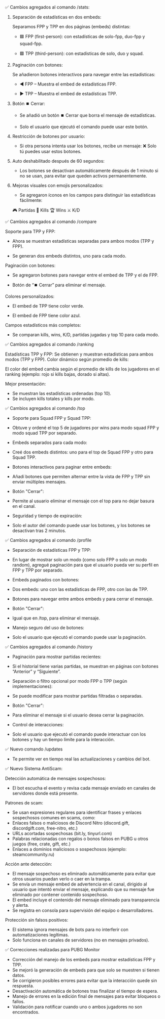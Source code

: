 ✅ Cambios agregados al comando /stats:

1. Separación de estadísticas en dos embeds:

    Separamos FPP y TPP en dos páginas (embeds) distintas:

   - 🟦 FPP (first-person): con estadísticas de solo-fpp, duo-fpp y squad-fpp.

   - 🟩 TPP (third-person): con estadísticas de solo, duo y squad.

2. Paginación con botones:

    Se añadieron botones interactivos para navegar entre las estadísticas:

   - ◀️ FPP – Muestra el embed de estadísticas FPP.

   - ▶️ TPP – Muestra el embed de estadísticas TPP.

3. Botón ⏹️ Cerrar:

    - Se añadió un botón ⏹️ Cerrar que borra el mensaje de estadísticas.

    - Solo el usuario que ejecutó el comando puede usar este botón.

4. Restricción de botones por usuario:

    - Si otra persona intenta usar los botones, recibe un mensaje: ❌ Solo tú puedes usar estos botones.

5. Auto deshabilitado después de 60 segundos:

    - Los botones se desactivan automáticamente después de 1 minuto si no se usan, para evitar que queden activos permanentemente.

6. Mejoras visuales con emojis personalizados:

    - Se agregaron íconos en los campos para distinguir las estadísticas fácilmente:

   🎮 Partidas
   🎯 Kills
   🏆 Wins
   ⚔️ K/D

✅ Cambios agregados al comando /compare

Soporte para TPP y FPP:

- Ahora se muestran estadísticas separadas para ambos modos (TPP y FPP).

- Se generan dos embeds distintos, uno para cada modo.

Paginación con botones:

- Se agregaron botones para navegar entre el embed de TPP y el de FPP.

- Botón de “⏹️ Cerrar” para eliminar el mensaje.

 Colores personalizados:

- El embed de TPP tiene color verde.

- El embed de FPP tiene color azul.

Campos estadísticos más completos:

- Se comparan kills, wins, K/D, partidas jugadas y top 10 para cada modo.

✅ Cambios agregados al comando /ranking

Estadísticas TPP y FPP:
Se obtienen y muestran estadísticas para ambos modos (TPP y FPP).
Color dinámico según promedio de kills:

El color del embed cambia según el promedio de kills de los jugadores en el ranking (ejemplo: rojo si kills bajas, dorado si altas).

Mejor presentación:

- Se muestran las estadísticas ordenadas (top 10).
- Se incluyen kills totales y kills por modo.

✅ Cambios agregados al comando /top

- Soporte para Squad FPP y Squad TPP:
- Obtuve y ordené el top 5 de jugadores por wins para modo squad FPP y modo squad TPP por separado.

- Embeds separados para cada modo:
- Creé dos embeds distintos: uno para el top de Squad FPP y otro para Squad TPP.

- Botones interactivos para paginar entre embeds:
- Añadí botones que permiten alternar entre la vista de FPP y TPP sin enviar múltiples mensajes.

- Botón "Cerrar":
- Permite al usuario eliminar el mensaje con el top para no dejar basura en el canal.

- Seguridad y tiempo de expiración:
- Solo el autor del comando puede usar los botones, y los botones se desactivan tras 2 minutos.

✅ Cambios agregados al comando /profile

- Separación de estadísticas FPP y TPP:
- En lugar de mostrar solo un modo (como solo FPP o solo un modo random), agregué paginación para que el usuario pueda ver su perfil en FPP y TPP por separado.

- Embeds paginados con botones:
- Dos embeds: uno con las estadísticas de FPP, otro con las de TPP.
- Botones para navegar entre ambos embeds y para cerrar el mensaje.

- Botón "Cerrar":
- Igual que en /top, para eliminar el mensaje.

- Manejo seguro del uso de botones:
- Solo el usuario que ejecutó el comando puede usar la paginación.

✅ Cambios agregados al comando /history

- Paginación para mostrar partidas recientes:
- Si el historial tiene varias partidas, se muestran en páginas con botones “Anterior” y “Siguiente”.

- Separación o filtro opcional por modo FPP o TPP (según implementaciones):
- Se puede modificar para mostrar partidas filtradas o separadas.

- Botón "Cerrar":
- Para eliminar el mensaje si el usuario desea cerrar la paginación.

- Control de interacciones:
- Solo el usuario que ejecutó el comando puede interactuar con los botones y hay un tiempo límite para la interacción.

 ✅ Nuevo comando /updates

 - Te permite ver en tiempo real las actualizaciones y cambios del bot.

 ✅ Nuevo Sistema AntiScam:

 Detección automática de mensajes sospechosos:
 - El bot escucha el evento y revisa cada mensaje enviado en canales de servidores donde está presente.

 Patrones de scam:
 - Se usan expresiones regulares para identificar frases y enlaces sospechosos comunes en scams, como:
 - Enlaces falsos o maliciosos de Discord Nitro (discord.gift, discordgift.com, free-nitro, etc.)
 - URLs acortadas sospechosas (bit.ly, tinyurl.com)
 - Palabras relacionadas con regalos o bonos falsos en PUBG u otros juegos (free, crate, gift, etc.)
 - Enlaces a dominios maliciosos o sospechosos (ejemplo: steamcommunity.ru)

 Acción ante detección:

 - El mensaje sospechoso es eliminado automáticamente para evitar que otros usuarios puedan verlo o caer en la trampa.
 - Se envía un mensaje embed de advertencia en el canal, dirigido al usuario que intentó enviar el mensaje, explicando que su mensaje fue eliminado por contener contenido sospechoso.
 -  El embed incluye el contenido del mensaje eliminado para transparencia y alerta.
 - Se registra en consola para supervisión del equipo o desarrolladores.

  Protección sin falsos positivos:
   
 - El sistema ignora mensajes de bots para no interferir con automatizaciones legítimas.
 -  Solo funciona en canales de servidores (no en mensajes privados).

✅ Correcciones realizadas para PUBG Monitor

 - Corrección del manejo de los embeds para mostrar estadísticas FPP y TPP.
 - Se mejoró la generación de embeds para que solo se muestren si tienen datos.
 - Se corrigieron posibles errores para evitar que la interacción quede sin respuesta.
 - Desactivación automática de botones tras finalizar el tiempo de espera.
 - Manejo de errores en la edición final de mensajes para evitar bloqueos o fallos.
 - Validación para notificar cuando uno o ambos jugadores no son encontrados.
